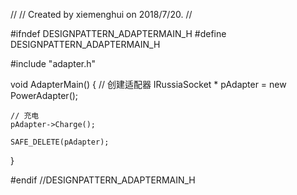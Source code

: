 //
// Created by xiemenghui on 2018/7/20.
//

#ifndef DESIGNPATTERN_ADAPTERMAIN_H
#define DESIGNPATTERN_ADAPTERMAIN_H

#include "adapter.h"

void AdapterMain()
{
    // 创建适配器
    IRussiaSocket * pAdapter = new PowerAdapter();

    // 充电
    pAdapter->Charge();

    SAFE_DELETE(pAdapter);
}

#endif //DESIGNPATTERN_ADAPTERMAIN_H
